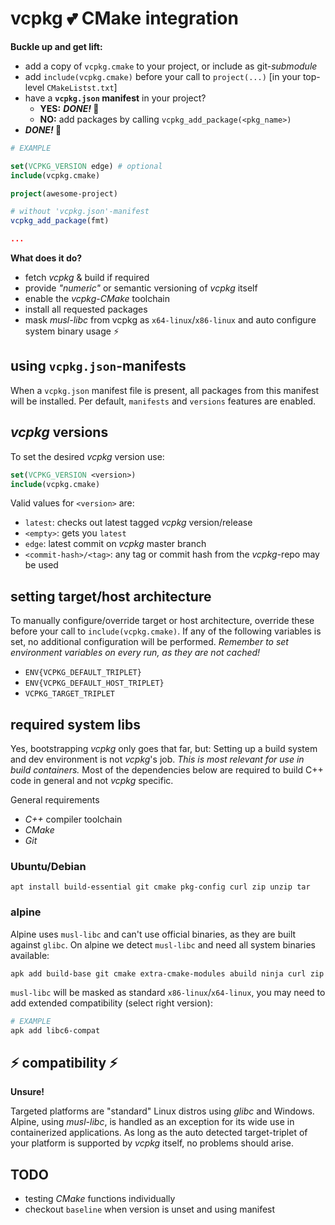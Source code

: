 # vcpkg 💕 CMake integration
**Buckle up and get lift:**
* add a copy of `vcpkg.cmake` to your project, or include as git-*submodule*
* add `include(vcpkg.cmake)` before your call to `project(...)` [in your top-level `CMakeListst.txt`]
* have a **`vcpkg.json` manifest** in your project?
  * **YES:** ***DONE!* 🚀**
  * **NO:** add packages by calling `vcpkg_add_package(<pkg_name>)`
* ***DONE!* 🚀**

```cmake
# EXAMPLE

set(VCPKG_VERSION edge) # optional
include(vcpkg.cmake)

project(awesome-project)

# without 'vcpkg.json'-manifest
vcpkg_add_package(fmt)

...
```

**What does it do?**
* fetch *vcpkg* & build if required
* provide *"numeric"* or semantic versioning of *vcpkg* itself
* enable the *vcpkg*-*CMake* toolchain
* install all requested packages
* mask *musl-libc* from vcpkg as `x64-linux`/`x86-linux` and auto configure system binary usage ⚡
  
  
## using `vcpkg.json`-manifests
When a `vcpkg.json` manifest file is present, all packages from this manifest will be installed. Per default, `manifests` and `versions` features are enabled.


## *vcpkg* versions
To set the desired *vcpkg* version use:
```cmake
set(VCPKG_VERSION <version>)
include(vcpkg.cmake)
```

Valid values for `<version>` are:
* `latest`: checks out latest tagged *vcpkg* version/release
* `<empty>`: gets you `latest`
* `edge`: latest commit on *vcpkg* master branch
* `<commit-hash>/<tag>`: any tag or commit hash from the *vcpkg*-repo may be used
  
  
## setting target/host architecture
To manually configure/override target or host architecture, override these before your call to `include(vcpkg.cmake)`. If any of the following variables is set, no additional configuration will be performed. *Remember to set environment variables on every run, as they are not cached!*
* `ENV{VCPKG_DEFAULT_TRIPLET}`
* `ENV{VCPKG_DEFAULT_HOST_TRIPLET}`
* `VCPKG_TARGET_TRIPLET`


## required system libs
Yes, bootstrapping *vcpkg* only goes that far, but: Setting up a build system and dev environment is not *vcpkg*'s job.
*This is most relevant for use in build containers.* Most of the dependencies below are required to build C++ code in general and not *vcpkg* specific.

General requirements
* *C++* compiler toolchain
* *CMake*
* *Git*

### Ubuntu/Debian
```
apt install build-essential git cmake pkg-config curl zip unzip tar 
```

### alpine
Alpine uses `musl-libc` and can't use official binaries, as they are built against `glibc`. On alpine we detect `musl-libc` and need all system binaries available:
```
apk add build-base git cmake extra-cmake-modules abuild ninja curl zip
```
`musl-libc` will be masked as standard `x86-linux`/`x64-linux`, you may need to add extended compatibility (select right version):
```bash
# EXAMPLE
apk add libc6-compat
```


## ⚡ compatibility ⚡
**Unsure!**

Targeted platforms are "standard" Linux distros using *glibc* and Windows. Alpine, using *musl-libc*, is handled as an exception for its wide use in containerized applications. As long as the auto detected target-triplet of your platform is supported by *vcpkg* itself, no problems should arise.


## TODO
* testing *CMake* functions individually
* checkout `baseline` when version is unset and using manifest

